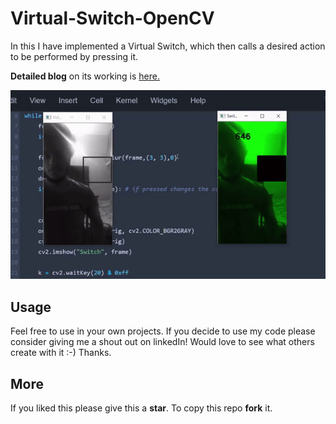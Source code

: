 # Virtual-Switch-OpenCV

In this I have implemented a Virtual Switch, which then calls a desired action to be performed by pressing it.

**Detailed blog** on its working is [here.](https://medium.com/@harshmalra/virtual-switch-with-opencv-b26462c91ab6)

![](https://github.com/malraharsh/Virtual-Switch-OpenCV/blob/main/GIF%20Color.gif)

## Usage

Feel free to use in your own projects. If you decide to use my code please consider giving me a shout out on linkedIn! Would love to see what others create with it :-) Thanks.

## More

If you liked this please give this a **star**. To copy this repo **fork** it.
